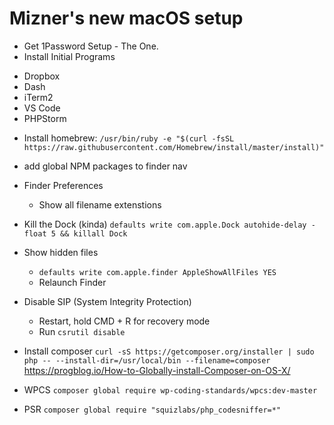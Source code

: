 # Mizner's new macOS setup

* Get 1Password Setup - The One.
* Install Initial Programs
 - Dropbox
 - Dash
 - iTerm2
 - VS Code
 - PHPStorm

* Install homebrew: `/usr/bin/ruby -e "$(curl -fsSL https://raw.githubusercontent.com/Homebrew/install/master/install)"`




* add global NPM packages to finder nav
* Finder Preferences
  - Show all filename extenstions
* Kill the Dock (kinda) `defaults write com.apple.Dock autohide-delay -float 5 && killall Dock`
* Show hidden files 
  - `defaults write com.apple.finder AppleShowAllFiles YES`
  - Relaunch Finder
* Disable SIP (System Integrity Protection)
  - Restart, hold CMD + R for recovery mode
  - Run `csrutil disable`


* Install composer `curl -sS https://getcomposer.org/installer | sudo php -- --install-dir=/usr/local/bin --filename=composer`
https://progblog.io/How-to-Globally-install-Composer-on-OS-X/
 * WPCS `composer global require wp-coding-standards/wpcs:dev-master`
 * PSR `composer global require "squizlabs/php_codesniffer=*"`
